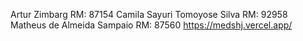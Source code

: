 Artur Zimbarg RM: 87154
Camila Sayuri Tomoyose Silva RM: 92958
Matheus de Almeida Sampaio RM: 87560
https://medshj.vercel.app/
